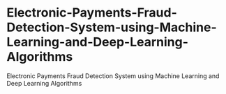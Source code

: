 # Electronic-Payments-Fraud-Detection-System-using-Machine-Learning-and-Deep-Learning-Algorithms
Electronic Payments Fraud Detection System using Machine Learning and Deep Learning Algorithms
